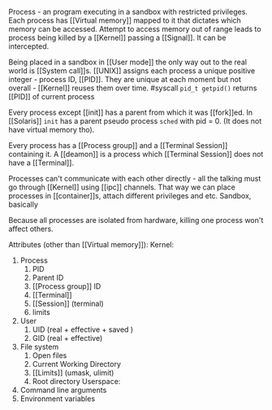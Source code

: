 Process - an program executing in a sandbox with restricted privileges. Each process has [[Virtual memory]] mapped to it that dictates which memory can be accessed. Attempt to access memory out of range leads to process being killed by a [[Kernel]] passing a [[Signal]]. It can be intercepted.

Being placed in a sandbox in [[User mode]] the only way out to the real world is [[System call]]s.
[[UNIX]] assigns each process a unique positive integer - process ID, [[PID]]. They are unique at each moment but not overall - [[Kernel]] reuses them over time. 
#syscall `pid_t getpid()` returns [[PID]] of current process

Every process except [[init]] has a parent from which it was [[fork]]ed. In [[Solaris]] `init` has a parent pseudo process `sched` with pid = 0. (It does not have virtual memory tho).

Every process has a [[Process group]] and a [[Terminal Session]] containing it. A [[deamon]] is a process which [[Terminal Session]] does not have a [[Terminal]].

Processes can't communicate with each other directly - all the talking must go through [[Kernel]] using [[ipc]] channels. That way we can place processes in [[container]]s, attach different privileges and etc. Sandbox, basically

Because all processes are isolated from hardware, killing one process won't affect others.

Attributes (other than [[Virtual memory]]):
Kernel:
1. Process
	1. PID
	2. Parent ID
	3. [[Process group]] ID
	4. [[Terminal]]
	5. [[Session]] (terminal)
	6. limits
2. User
	1. UID (real + effective + saved )
	2. GID (real + effective)
3. File system
	1. Open files
	2. Current Working Directory
	3. [[Limits]] (umask, ulimit)
	4. Root directory
Userspace:
1. Command line arguments
2. Environment variables